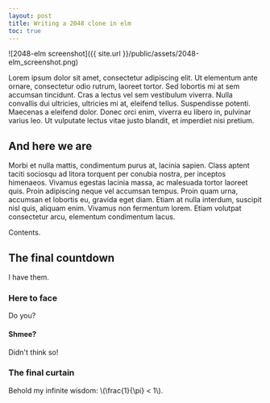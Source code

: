 ```yaml
---
layout: post
title: Writing a 2048 clone in elm
toc: true
---
```


![2048-elm screenshot]({{ site.url }}/public/assets/2048-elm_screenshot.png)

 Lorem ipsum dolor sit amet, consectetur adipiscing elit. Ut elementum ante ornare, consectetur odio rutrum, laoreet tortor. Sed lobortis mi at sem accumsan tincidunt. Cras a lectus vel sem vestibulum viverra. Nulla convallis dui ultricies, ultricies mi at, eleifend tellus. Suspendisse potenti. Maecenas a eleifend dolor. Donec orci enim, viverra eu libero in, pulvinar varius leo. Ut vulputate lectus vitae justo blandit, et imperdiet nisi pretium.

## And here we are

Morbi et nulla mattis, condimentum purus at, lacinia sapien. Class aptent taciti sociosqu ad litora torquent per conubia nostra, per inceptos himenaeos. Vivamus egestas lacinia massa, ac malesuada tortor laoreet quis. Proin adipiscing neque vel accumsan tempus. Proin quam urna, accumsan et lobortis eu, gravida eget diam. Etiam at nulla interdum, suscipit nisl quis, aliquam enim. Vivamus non fermentum lorem. Etiam volutpat consectetur arcu, elementum condimentum lacus.

Contents.

## The final countdown

I have them.

### Here to face

Do you?

#### Shmee?

Didn't think so!

### The final curtain

Behold my infinite wisdom: \\(\frac{1}{\pi} < 1\\).
